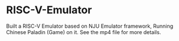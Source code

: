 # RISC-V-Emulator
Built a RISC-V Emulator based on NJU Emulator framework, Running Chinese Paladin (Game) on it.
See the mp4 file for more details.
